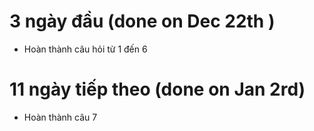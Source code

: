 # 3 ngày đầu (done on Dec 22th )

- Hoàn thành câu hỏi từ 1 đến 6

# 11 ngày tiếp theo (done on Jan 2rd)

- Hoàn thành câu 7
